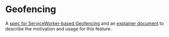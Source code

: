 Geofencing
==========

A [spec for ServiceWorker-based Geofencing](https://slightlyoff.github.io/Geofencing/spec/) and an [explainer document](https://github.com/slightlyoff/Geofencing/blob/master/explainer.md) to describe the motivation and usage for this feature.

